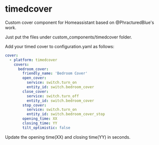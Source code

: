 # timedcover
Custom cover component for Homeassistant based on @PhracturedBlue's work. 

Just put the files under custom_components/timedcover folder.

Add your timed cover to configuration.yaml as follows:

```yaml
cover:
  - platform: timedcover
    covers:
      bedroom_cover:
        friendly_name: 'Bedroom Cover'
        open_cover:
          service: switch.turn_on
          entity_id: switch.bedroom_cover
        close_cover:
          service: switch.turn_off
          entity_id: switch.bedroom_cover
        stop_cover:
          service: switch.turn_on
          entity_id: switch.bedroom_cover_stop                  
        opening_time: XX
        closing_time: YY
        tilt_optimistic: false
```

Update the opening time(XX) and closing time(YY) in seconds. 
